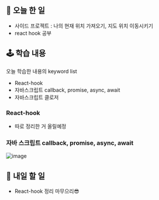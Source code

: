 ## 🚗 오늘 한 일

- 사이드 프로젝트 : 나의 현재 위치 가져오기, 지도 위치 이동시키기 
- react hook 공부

## 🕹 학습 내용

오늘 학습한 내용의 keyword list

- React-hook
- 자바스크립트 callback, promise, async, await
- 자바스크립트 클로저

### React-hook

* 따로 정리한 거 올릴예정 

### 자바 스크립트 callback, promise, async, await

![image](https://user-images.githubusercontent.com/44992033/70724369-d4e1cd80-1d3d-11ea-9f29-9178f58c1d8e.png)

## 🌇 내일 할 일

* React-hook 정리 마무으리😎